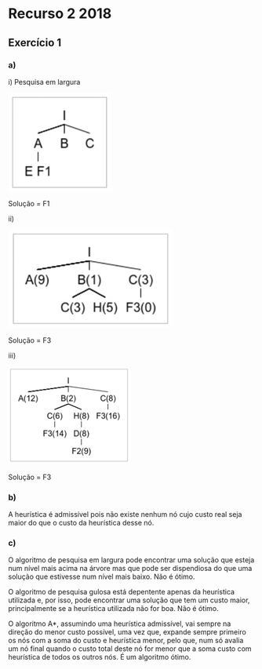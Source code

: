 # Recurso 2 2018

## Exercício 1

### a)

i) Pesquisa em largura

<img src="./IART_Exame_ER2_2018_1.png" height=200>

Solução = F1

ii)

<img src="./IART_Exame_ER2_2018_2.png" height=200>

Solução = F3

iii)

<img src="./IART_Exame_ER2_2018_3.png" height=200>

Solução = F3

### b)

A heurística é admissível pois não existe nenhum nó cujo custo real seja maior do que o custo da heurística desse nó.

### c)

O algoritmo de pesquisa em largura pode encontrar uma solução que esteja num nível mais acima na árvore mas que pode ser dispendiosa do que uma solução que estivesse num nível mais baixo. Não é ótimo.

O algoritmo de pesquisa gulosa está depentente apenas da heurística utilizada e, por isso, pode encontrar uma solução que tem um custo maior, principalmente se a heurística utilizada não for boa. Não é ótimo.

O algoritmo A*, assumindo uma heurística admissível, vai sempre na direção do menor custo possível, uma vez que, expande sempre primeiro os nós com a soma do custo e heurística menor, pelo que, num só avalia um nó final quando o custo total deste nó for menor que a soma custo com heurística de todos os outros nós. É um algoritmo ótimo.

